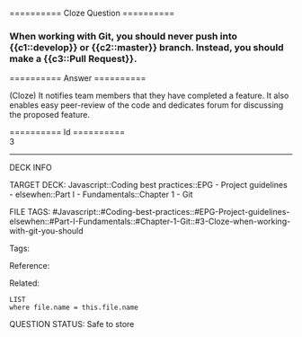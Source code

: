 ========== Cloze Question ==========

###  When working with Git, you should never push into {{c1::develop}} or {{c2::master}} branch. Instead, you should make a {{c3::Pull Request}}.  

========== Answer ==========  

(Cloze) It notifies team members that they have completed a feature. It also enables easy peer-review of the code and dedicates forum for discussing the proposed feature.

========== Id ==========  
3

---

DECK INFO

TARGET DECK: Javascript::Coding best practices::EPG - Project guidelines - elsewhen::Part I - Fundamentals::Chapter 1 - Git

FILE TAGS: #Javascript::#Coding-best-practices::#EPG-Project-guidelines-elsewhen::#Part-I-Fundamentals::#Chapter-1-Git::#3-Cloze-when-working-with-git-you-should

Tags:

Reference:

Related:

```dataview
LIST
where file.name = this.file.name
```

QUESTION STATUS: Safe to store
